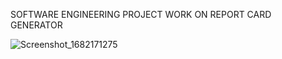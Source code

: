 SOFTWARE ENGINEERING PROJECT WORK ON REPORT CARD GENERATOR


![Screenshot_1682171275](https://user-images.githubusercontent.com/66686941/233788707-8fcb7963-9e73-43c0-88be-63738a24e99f.png)
